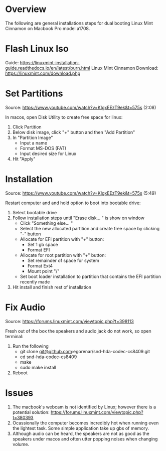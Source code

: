 # Overview #
The following are general installations steps for dual booting Linux Mint Cinnamon on Macbook Pro model a1708.

# Flash Linux Iso #
Guide: https://linuxmint-installation-guide.readthedocs.io/en/latest/burn.html
Linux Mint Cinnamon Download: https://linuxmint.com/download.php

# Set Partitions #
Source: https://www.youtube.com/watch?v=KIgxEEzT9ek&t=575s (2:08)

In macos, open Disk Utility to create free space for linux:
1) Click Partition
2) Below disk image, click "+" button and then "Add Partition"
3) In "Partition Image"
   - Input a name
   - Format MS-DOS (FAT)
   - Input desired size for Linux
4) Hit "Apply"

# Installation #
Source: https://www.youtube.com/watch?v=KIgxEEzT9ek&t=575s (5:49)

Restart computer and and hold option to boot into bootable drive:
1) Select bootable drive
2) Follow installation steps until "Erase disk... " is show on window
   - Click "Something else... "
   - Select the new allocated partition and create free space by clicking "-" button
   - Allocate for EFI partition with "+" button:
     - Set 1 gb space
     - Format EFI
   - Allocate for root partition with "+" button:
     - Set remainder of space for system
     - Format Ext4
     - Mount point "/"
   - Set boot loader installation to partition that contains the EFI partition recently made
3) Hit install and finish rest of installation

# Fix Audio #
Source: https://forums.linuxmint.com/viewtopic.php?t=398113

Fresh out of the box the speakers and audio jack do not work, so open terminal:
1) Run the following
    - git clone git@github.com:egorenar/snd-hda-codec-cs8409.git
    - cd snd-hda-codec-cs8409
    - make
    - sudo make install
2) Reboot

# Issues #
1) The macbook's webcam is not identified by Linux; however there is a potential solution: https://forums.linuxmint.com/viewtopic.php?t=380393
2) Ocassionally the computer becomes incredibly hot when running even the lightest task. Some simple application take up gbs of memory.
3) Although audio can be heard, the speakers are not as good as the speakers under macos and often utter popping noises when changing volume.

